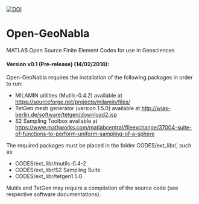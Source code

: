
[![DOI](https://zenodo.org/badge/121242621.svg)](https://zenodo.org/badge/latestdoi/121242621)

# Open-GeoNabla
MATLAB Open Source Finite Element Codes for use in Geosciences


#### Version v0.1 (Pre-release) (14/02/2018):
Open-GeoNabla requires the installation of the following packages in order to run:
  - MILAMIN utilities (Mutils-0.4.2) available at https://sourceforge.net/projects/milamin/files/
  - TetGen mesh generator (version 1.5.0) available at http://wias-berlin.de/software/tetgen/download2.jsp
  - S2 Sampling Toolbox available at https://www.mathworks.com/matlabcentral/fileexchange/37004-suite-of-functions-to-perform-uniform-sampling-of-a-sphere
  
The required packages must be placed in the folder CODES/ext_libr/, such as:
  - CODES/ext_libr/mutils-0.4-2
  - CODES/ext_libr/S2 Sampling Suite
  - CODES/ext_libr/tetgen1.5.0

Mutils and TetGen may require a compilation of the source code (see respective software documentations). 
  
